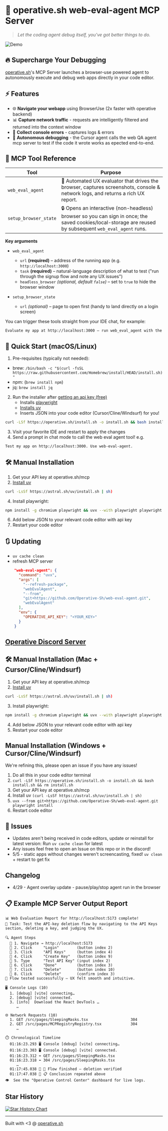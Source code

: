 # 🚀 operative.sh web-eval-agent MCP Server

> *Let the coding agent debug itself, you've got better things to do.*

![Demo](./demo.gif)



## 🔥 Supercharge Your Debugging

[operative.sh](https://www.operative.sh/mcp)'s MCP Server launches a browser-use powered agent to autonomously execute and debug web apps directly in your code editor.

## ⚡ Features

- 🌐 **Navigate your webapp** using BrowserUse (2x faster with operative backend)
- 📊 **Capture network traffic** - requests are intelligently filtered and returned into the context window
- 🚨 **Collect console errors** - captures logs & errors
- 🤖 **Autonomous debugging** - the Cursor agent calls the web QA agent mcp server to test if the code it wrote works as epected end-to-end.

## 🧰 MCP Tool Reference

| Tool | Purpose |
|------|---------|
| `web_eval_agent` | 🤖 Automated UX evaluator that drives the browser, captures screenshots, console & network logs, and returns a rich UX report. |
| `setup_browser_state` | 🔒 Opens an interactive (non-headless) browser so you can sign in once; the saved cookies/local-storage are reused by subsequent `web_eval_agent` runs. |

**Key arguments**

* `web_eval_agent`
  * `url` **(required)** – address of the running app (e.g. `http://localhost:3000`)
  * `task` **(required)** – natural-language description of what to test ("run through the signup flow and note any UX issues")
  * `headless_browser` *(optional, default `false`)* – set to `true` to hide the browser window

* `setup_browser_state`
  * `url` *(optional)* – page to open first (handy to land directly on a login screen)

You can trigger these tools straight from your IDE chat, for example:

```bash
Evaluate my app at http://localhost:3000 – run web_eval_agent with the task "Try the full signup flow and report UX issues".
```

## 🏁 Quick Start (macOS/Linux)

1. Pre-requisites (typically not needed):
 - brew: `/bin/bash -c "$(curl -fsSL https://raw.githubusercontent.com/Homebrew/install/HEAD/install.sh)"`
 - npm: (`brew install npm`)
 - jq: `brew install jq` 
2. Run the installer after [getting an api key (free)](https://www.operative.sh/mcp)
   - Installs [playwright](https://github.com/microsoft/playwright) 
   - [Installs uv](https://astral.sh/)
   - Inserts JSON into your code editor (Cursor/Cline/Windsurf) for you! 
```bash
curl -LSf https://operative.sh/install.sh -o install.sh && bash install.sh && rm install.sh
```
3. Visit your favorite IDE and restart to apply the changes
4. Send a prompt in chat mode to call the web eval agent tool! e.g. 
```bash
Test my app on http://localhost:3000. Use web-eval-agent.
```

## 🛠️ Manual Installation
1. Get your API key at operative.sh/mcp
2. [Install uv](https://docs.astral.sh/uv/#highlights)

```bash
curl -LsSf https://astral.sh/uv/install.sh | sh)
```

4. Install playwright:

```bash
npm install -g chromium playwright && uvx --with playwright playwright install --with-deps
```
6. Add below JSON to your relevant code editor with api key 
7. Restart your code editor
   
## 🔃 Updating 
- `uv cache clean`
- refresh MCP server 

```json 
    "web-eval-agent": {
      "command": "uvx",
      "args": [
        "--refresh-package",
        "webEvalAgent",
        "--from",
        "git+https://github.com/Operative-Sh/web-eval-agent.git",
        "webEvalAgent"
      ],
      "env": {
        "OPERATIVE_API_KEY": "<YOUR_KEY>"
      }
    }
```
## [Operative Discord Server](https://discord.gg/ryjCnf9myb)

## 🛠️ Manual Installation (Mac + Cursor/Cline/Windsurf) 
1. Get your API key at operative.sh/mcp
2. [Install uv](https://docs.astral.sh/uv/#highlights)
```bash
curl -LsSf https://astral.sh/uv/install.sh | sh)
```
3. Install playwright:
```bash
npm install -g chromium playwright && uvx --with playwright playwright install --with-deps
```
4. Add below JSON to your relevant code editor with api key 
5. Restart your code editor

## Manual Installation (Windows + Cursor/Cline/Windsurf)  

We're refining this, please open an issue if you have any issues! 
1. Do all this in your code editor terminal 
2. `curl -LSf https://operative.sh/install.sh -o install.sh && bash install.sh && rm install.sh`
3. Get your API key at operative.sh/mcp
4. Install uv `(curl -LsSf https://astral.sh/uv/install.sh | sh)`
5. `uvx --from git+https://github.com/Operative-Sh/web-eval-agent.git playwright install`
6. Restart code editor 


## 🚨 Issues 
- Updates aren't being received in code editors, update or reinstall for latest version: Run `uv cache clean` for latest 
- Any issues feel free to open an Issue on this repo or in the discord!
- 5/5 - static apps without changes weren't screencasting, fixed! `uv clean` + restart to get fix

## Changelog 
- 4/29 - Agent overlay update - pause/play/stop agent run in the browser

## 📋 Example MCP Server Output Report

```text
📊 Web Evaluation Report for http://localhost:5173 complete!
📝 Task: Test the API-key deletion flow by navigating to the API Keys section, deleting a key, and judging the UX.

🔍 Agent Steps
  📍 1. Navigate → http://localhost:5173
  📍 2. Click     "Login"        (button index 2)
  📍 3. Click     "API Keys"     (button index 4)
  📍 4. Click     "Create Key"   (button index 9)
  📍 5. Type      "Test API Key" (input index 2)
  📍 6. Click     "Done"         (button index 3)
  📍 7. Click     "Delete"       (button index 10)
  📍 8. Click     "Delete"       (confirm index 3)
🏁 Flow tested successfully – UX felt smooth and intuitive.

🖥️ Console Logs (10)
  1. [debug] [vite] connecting…
  2. [debug] [vite] connected.
  3. [info]  Download the React DevTools …
     …

🌐 Network Requests (10)
  1. GET /src/pages/SleepingMasks.tsx                   304
  2. GET /src/pages/MCPRegistryRegistry.tsx             304
     …

⏱️ Chronological Timeline
  01:16:23.293 🖥️ Console [debug] [vite] connecting…
  01:16:23.303 🖥️ Console [debug] [vite] connected.
  01:16:23.312 ➡️ GET /src/pages/SleepingMasks.tsx
  01:16:23.318 ⬅️ 304 /src/pages/SleepingMasks.tsx
     …
  01:17:45.038 🤖 🏁 Flow finished – deletion verified
  01:17:47.038 🤖 📋 Conclusion repeated above
👁️  See the "Operative Control Center" dashboard for live logs.
```

## Star History

[![Star History Chart](https://api.star-history.com/svg?repos=Operative-Sh/web-eval-agent&type=Date)](https://www.star-history.com/#Operative-Sh/web-eval-agent&Date)


---

Built with <3 @ [operative.sh](https://www.operative.sh)
